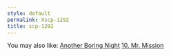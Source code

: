 ```yaml
---
style: default
permalink: Xscp-1292
title: scp-1292
---
```

You may also like:
[Another Boring Night](http://scp-wiki.net/do-you-remember-these-guys)
[10. Mr. Mission](http://scp-wiki.net/10-mr-mission)